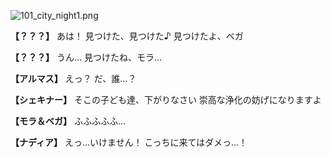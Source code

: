
![101_city_night1.png](../images/backgrounds/101_city_night1.png)

**【？？？】**
あは！
見つけた、見つけた♪
見つけたよ、ベガ

**【？？？】**
うん…
見つけたね、モラ…

**【アルマス】**
えっ？
だ、誰…？

**【シェキナー】**
そこの子ども達、下がりなさい
崇高な浄化の妨げになりますよ

**【モラ＆ベガ】**
ふふふふふ…

**【ナディア】**
えっ…いけません！
こっちに来てはダメっ…！
